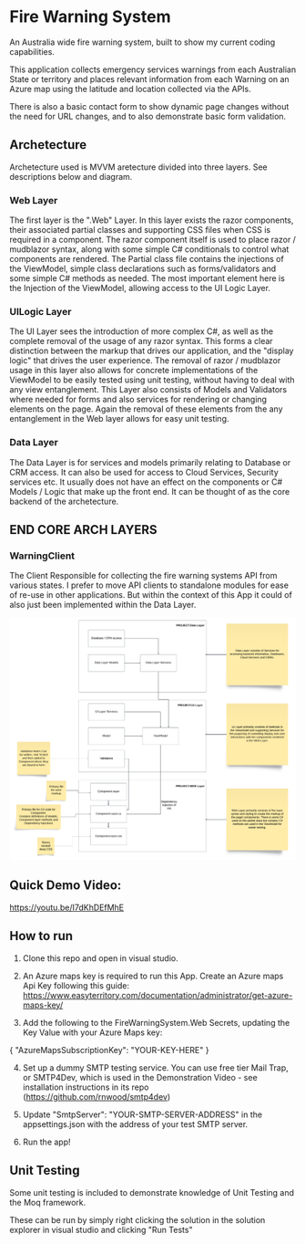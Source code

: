 # Fire Warning System
An Australia wide fire warning system, built to show my current coding capabilities. 

This application collects emergency services warnings from each Australian State or territory and places relevant information from each Warning on an Azure map using the latitude and location collected via the APIs. 

There is also a basic contact form to show dynamic page changes without the need for URL changes, and to also demonstrate basic form validation. 

## Archetecture
Archetecture used is MVVM aretecture divided into three layers. See descriptions below and diagram. 

### Web Layer
The first layer is the ".Web" Layer. In this layer exists the razor components, their associated partial classes and supporting CSS files when CSS is required in a component. The razor component itself is used to place razor / mudblazor syntax, along with some simple C# conditionals to control what components are rendered. The Partial class file contains the injections of the ViewModel, simple class declarations such as forms/validators and some simple C# methods as needed. The most important element here is the Injection of the ViewModel, allowing access to the UI Logic Layer. 

### UILogic Layer
The UI Layer sees the introduction of more complex C#, as well as the complete removal of the usage of any razor syntax. This forms a clear distinction between the markup that drives our application, and the "display logic" that drives the user experience. The removal of razor / mudblazor usage in this layer also allows for concrete implementations of the ViewModel to be easily tested using unit testing, without having to deal with any view entanglement. This Layer also consists of Models and Validators where needed for forms and also services for rendering or changing elements on the page. Again the removal of these elements from the any entanglement in the Web layer allows for easy unit testing. 

### Data Layer
The Data Layer is for services and models primarily relating to Database or CRM access. It can also be used for access to Cloud Services, Security services etc. It usually does not have an effect on the components or C# Models / Logic that make up the front end. It can be thought of as the core backend of the archetecture. 

END CORE ARCH LAYERS
-------------------------------------------------------------------------------------------------------------------------------------------------------------------------------------------------------------------------------------
### WarningClient
The Client Responsible for collecting the fire warning systems API from various states. I prefer to move API clients to standalone modules for ease of re-use in other applications. But within the context of this App it could of also just been implemented within the Data Layer. 

![arch diagram](https://github.com/MatthewBird625/FireWarningSystem/blob/main/diagram.png) 

## Quick Demo Video:

https://youtu.be/I7dKhDEfMhE

## How to run

1. Clone this repo and open in visual studio.

2. An Azure maps key is required to run this App. 
 Create an Azure maps Api Key following this guide:
https://www.easyterritory.com/documentation/administrator/get-azure-maps-key/

3. Add the following to the FireWarningSystem.Web Secrets, updating the Key Value with your Azure Maps key: 

{
  "AzureMapsSubscriptionKey": "YOUR-KEY-HERE"
}

4. Set up a dummy SMTP testing service. You can use free tier Mail Trap, or SMTP4Dev, which is used in the Demonstration Video - see installation instructions in its repo (https://github.com/rnwood/smtp4dev)

5. Update   "SmtpServer": "YOUR-SMTP-SERVER-ADDRESS" in the appsettings.json with the address of your test SMTP server. 

6. Run the app! 

## Unit Testing

Some unit testing is included to demonstrate knowledge of Unit Testing and the Moq framework. 

These can be run by simply right clicking the solution in the solution explorer in visual studio and clicking "Run Tests"
